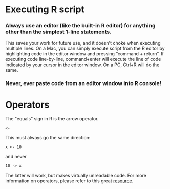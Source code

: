 # Executing R script

### Always use an editor (like the built-in R editor) for anything other than the simplest 1-line statements.

This saves your work for future use, and it doesn't choke when executing multiple lines. On a Mac, you can simply execute script from the R editor by highlighting code in the editor window and pressing “command + return”. If executing code line-by-line, command+enter will execute the line of code indicated by your cursor in the editor window. On a PC, Ctrl+R will do the same.

### Never, ever paste code from an editor window into R console!



# Operators

The "equals" sign in R is the arrow operator.


  `<-`

This must always go the same direction:

  `x <- 10`

and never

  `10 -> x`

The latter will work, but makes virtually unreadable code. For more information on operators, please refer to this great [resource](https://www.statmethods.net/management/operators.html).
